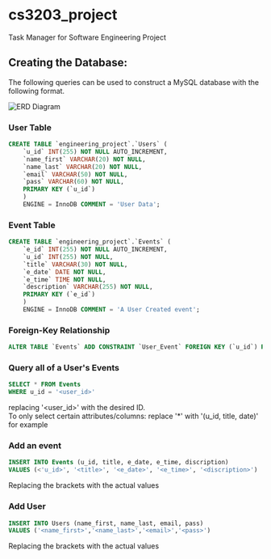 # cs3203_project
Task Manager for Software Engineering Project

## Creating the Database:

The following queries can be used to construct a MySQL database with the following format.

![ERD Diagram](https://www.plantuml.com/plantuml/png/5ST12W8n30NGg-W56d5sdaBSk9Gq4voHDYt93-BjPTxkdNUJbgkcjzC6pBWHEN_BUyUMDKDTXa4DHKQdnu_j_jHQIMAvNfRNzF5H0NKEgDFCtcXbSENGSkmF)

### User Table
```sql
CREATE TABLE `engineering_project`.`Users` (
    `u_id` INT(255) NOT NULL AUTO_INCREMENT,
    `name_first` VARCHAR(20) NOT NULL,
    `name_last` VARCHAR(20) NOT NULL,
    `email` VARCHAR(50) NOT NULL,
    `pass` VARCHAR(60) NOT NULL,
    PRIMARY KEY (`u_id`)
    ) 
    ENGINE = InnoDB COMMENT = 'User Data';
```
### Event Table
```sql
CREATE TABLE `engineering_project`.`Events` (
    `e_id` INT(255) NOT NULL AUTO_INCREMENT,
    `u_id` INT(255) NOT NULL,
    `title` VARCHAR(30) NOT NULL,
    `e_date` DATE NOT NULL,
    `e_time` TIME NOT NULL,
    `description` VARCHAR(255) NOT NULL,
    PRIMARY KEY (`e_id`)
    )
    ENGINE = InnoDB COMMENT = 'A User Created event';
```
### Foreign-Key Relationship
```sql
ALTER TABLE `Events` ADD CONSTRAINT `User_Event` FOREIGN KEY (`u_id`) REFERENCES `Users`(`u_id`) ON DELETE RESTRICT ON UPDATE RESTRICT;
```

### Query all of a User's Events
```sql
SELECT * FROM Events
WHERE u_id = '<user_id>' 
```
replacing '<user_id>' with the desired ID.  
To only select certain attributes/columns: replace '*' with '(u_id, title, date)' for example
### Add an event
```sql
INSERT INTO Events (u_id, title, e_date, e_time, discription) 
VALUES (<'u_id>', '<title>', '<e_date>', '<e_time>', '<discription>')
```
Replacing the brackets with the actual values 
### Add User
```sql
INSERT INTO Users (name_first, name_last, email, pass)
VALUES ('<name_first>','<name_last>','<email>','<pass>')
```
Replacing the brackets with the actual values